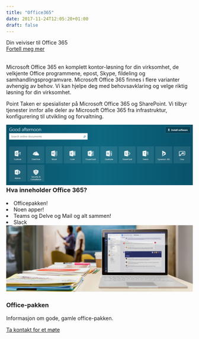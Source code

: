 ```yaml
---
title: "Office365"
date: 2017-11-24T12:05:20+01:00
draft: false
---
```


<div class="row splash w-office" style="margin-bottom:2rem">
    <div class="col-12 splash-wrapper">
        <div class="splash-slogan">Din veiviser til Office 365
        </div>
        <div class="splash-btn">
            <a href="../contact">Fortell meg mer</a>
        </div>    
    </div>
</div>

<div class="row">
    <div class="col-12">
        <p class="lead">Microsoft Office 365 en komplett kontor-løsning for din virksomhet, de velkjente Office programmene, epost, Skype, fildeling og samhandlingsprogramvare. Microsoft Office 365 finnes i flere varianter avhengig av behov. Vi kan hjelpe deg med behovsavklaring og velge riktig løsning for din virksomhet.</p>
        <p class="lead">Point Taken er spesialister på Microsoft Office 365 og SharePoint. Vi tilbyr tjenester innfor alle deler av Microsoft Office 365 fra infrastruktur, konfigurering til utvikling og forvaltning.</p>        
    </div>
</div>

<div class="row background-blue ad-info">
    <div class="col-sm-12 col-lg-6">
        <img class="img-responsive" src="../img/o365menu.PNG"></img>        
    </div>
    <div class="col-sm-12 col-lg-6">
        <h3 style="margin-top:0">Hva inneholder Office 365?</h3>
            <li><i class="fa fa-laptop" aria-hidden="true"></i>Officepakken!</li>
            <li><i class="fa fa-area-chart" aria-hidden="true"></i>Noen apper!</li>
            <li><i class="fa fa-bar-chart" aria-hidden="true"></i>Teams og Delve og Mail og alt sammen!</li>    
            <li><i class="fa fa-slack" aria-hidden="true"></i>Slack</li>      
        </ul>
    </div>
</div>

<div class="row background-yellow ad-info">
    <div class="col-12">
        <img class="img-responsive" src="../img/O16_Teams.jpg"></img>        
    </div>
    <div class="col-12">
        <h3>Office-pakken</h3>
    </div>
    <div class="col-12">
        <p class="lead">Informasjon om gode, gamle office-pakken.</p>
    </div>
    <div class="splash-btn">
        <a href="../contact">Ta kontakt for et møte</a>
    </div>       
    </div>     
</div>